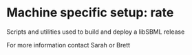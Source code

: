 # Machine specific setup: rate
Scripts and utilities used to build and deploy a libSBML release

For more information contact Sarah or Brett

